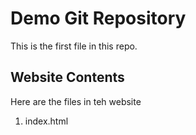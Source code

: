 # Demo Git Repository

This is the first file in this repo.

## Website Contents

Here are the files in teh website

1. index.html

